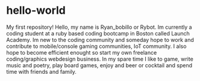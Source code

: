 # hello-world
My first repository! 
Hello, my name is Ryan_bobillo or Rybot. Im currently a coding student at a ruby based coding bootcamp in Boston called Launch Academy.
Im new to the coding community and someday hope to work and contribute to mobile/console gaming communities, IoT community.
I also hope to become efficient enought so start my own freelance coding/graphics webdesign business.
In my spare time I like to game, write music and poetry, play board games, enjoy and beer or cocktail and spend time with friends and family. 
